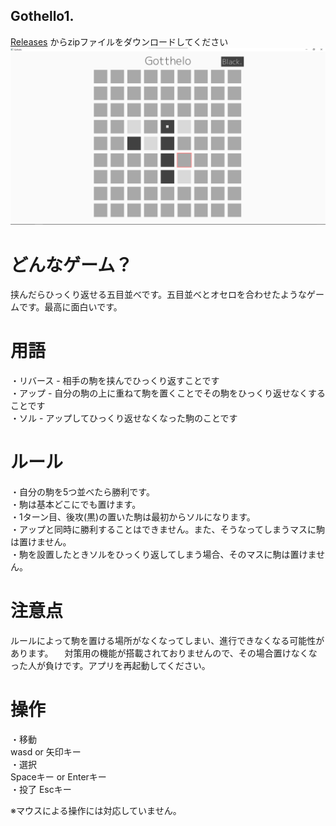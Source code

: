 
## Gothello1. 
[Releases](https://github.com/noovo86/gothello/releases) からzipファイルをダウンロードしてください
![Screen shot](スクリーンショット.png)

# どんなゲーム？
挟んだらひっくり返せる五目並べです。五目並べとオセロを合わせたようなゲームです。最高に面白いです。

# 用語
・リバース - 相手の駒を挟んでひっくり返すことです  
・アップ - 自分の駒の上に重ねて駒を置くことでその駒をひっくり返せなくすることです  
・ソル - アップしてひっくり返せなくなった駒のことです  

# ルール
・自分の駒を5つ並べたら勝利です。  
・駒は基本どこにでも置けます。  
・1ターン目、後攻(黒)の置いた駒は最初からソルになります。  
・アップと同時に勝利することはできません。また、そうなってしまうマスに駒は置けません。  
・駒を設置したときソルをひっくり返してしまう場合、そのマスに駒は置けません。  

# 注意点
ルールによって駒を置ける場所がなくなってしまい、進行できなくなる可能性があります。
　対策用の機能が搭載されておりませんので、その場合置けなくなった人が負けです。アプリを再起動してください。

# 操作
・移動  
wasd or 矢印キー  
・選択  
Spaceキー or Enterキー  
・投了
Escキー
  
※マウスによる操作には対応していません。  
